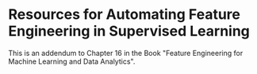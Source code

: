# Resources for Automating Feature Engineering in Supervised Learning
This is an addendum to Chapter 16 in the Book "Feature Engineering for Machine Learning and Data Analytics".
